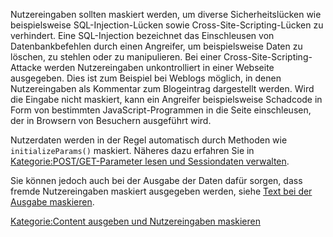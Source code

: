 
Nutzereingaben sollten maskiert werden, um diverse Sicherheitslücken wie beispielsweise SQL-Injection-Lücken sowie Cross-Site-Scripting-Lücken zu verhindert. Eine SQL-Injection bezeichnet das Einschleusen von Datenbankbefehlen durch einen Angreifer, um beispielsweise Daten zu löschen, zu stehlen oder zu manipulieren. Bei einer Cross-Site-Scripting-Attacke werden Nutzereingaben unkontrolliert in einer Webseite ausgegeben. Dies ist zum Beispiel bei Weblogs möglich, in denen Nutzereingaben als Kommentar zum Blogeintrag dargestellt werden. Wird die Eingabe nicht maskiert, kann ein Angreifer beispielsweise Schadcode in Form von bestimmten JavaScript-Programmen in die Seite einschleusen, der in Browsern von Besuchern ausgeführt wird.

Nutzerdaten werden in der Regel automatisch durch Methoden wie `initializeParams()` maskiert. Näheres dazu erfahren Sie in [Kategorie:POST/GET-Parameter lesen und Sessiondaten verwalten](export_de/Kategorie:POST/GET-Parameter_lesen_und_Sessiondaten_verwalten.md).

Sie können jedoch auch bei der Ausgabe der Daten dafür sorgen, dass fremde Nutzereingaben maskiert ausgegeben werden, siehe [Text bei der Ausgabe maskieren](Text_bei_der_Ausgabe_maskieren.md).

[Kategorie:Content ausgeben und Nutzereingaben maskieren](export_de/Kategorie:Content_ausgeben_und_Nutzereingaben_maskieren.md)
